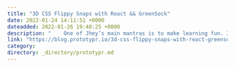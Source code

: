 ```yaml
---
title: "3D CSS Flippy Snaps with React && GreenSock"
date: 2022-01-24 14:11:51 +0000
dateadded: 2022-01-26 19:48:25 +0000
description: "    One of Jhey’s main mantras is to make learning fun. In this article, he shows you ways to level up your skills by bringing your ideas to…  Continue reading on Prototypr »  "
link: "https://blog.prototypr.io/3d-css-flippy-snaps-with-react-greensock-26f1b447acd5?source=rss----eb297ea1161a---4"
category:
directory: _directory/prototypr.md
---
```

